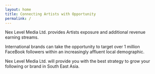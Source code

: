 ```yaml
---
layout: home
title: Connecting Artists with Opportunity
permalink: /
---
```


Nex Level Media Ltd. provides Artists exposure and additional revenue earning streams.

International brands can take the opportunity to target over 1 million FaceBook followers within an increasingly affluent local demographic. 

Nex Level Media Ltd. will provide you with the best strategy to grow your following or brand in South East Asia.


